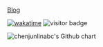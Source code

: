  [Blog](https://cjlio.com) 


[![wakatime](https://wakatime.com/badge/user/55b590e1-cfc8-48d0-ae56-732d2a99a962.svg)](https://wakatime.com/@55b590e1-cfc8-48d0-ae56-732d2a99a962) ![visitor badge](https://visitor-badge.laobi.icu/badge?page_id=chenjunlinabc)


<img alt="chenjunlinabc's Github chart" src="https://ghchart.rshah.org/chenjunlinabc" />
